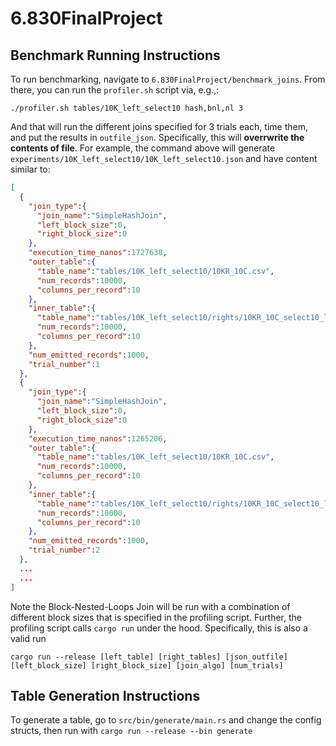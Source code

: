 # 6.830FinalProject

## Benchmark Running Instructions

To run benchmarking, navigate to `6.830FinalProject/benchmark_joins`. From there, you can run the `profiler.sh` script via, e.g.,:

```./profiler.sh tables/10K_left_select10 hash,bnl,nl 3```

And that will run the different joins specified for 3 trials each, time them, and put the results in `outfile_json`. Specifically, this will **overrwrite the contents of file**. For example, the command above will generate `experiments/10K_left_select10/10K_left_select10.json` and have content similar to:
```JSON
[
  {
    "join_type":{
      "join_name":"SimpleHashJoin",
      "left_block_size":0,
      "right_block_size":0
    },
    "execution_time_nanos":1727638,
    "outer_table":{
      "table_name":"tables/10K_left_select10/10KR_10C.csv",
      "num_records":10000,
      "columns_per_record":10
    },
    "inner_table":{
      "table_name":"tables/10K_left_select10/rights/10KR_10C_select10_left5_right5.csv",
      "num_records":10000,
      "columns_per_record":10
    },
    "num_emitted_records":1000,
    "trial_number":1
  },
  {
    "join_type":{
      "join_name":"SimpleHashJoin",
      "left_block_size":0,
      "right_block_size":0
    },
    "execution_time_nanos":1265206,
    "outer_table":{
      "table_name":"tables/10K_left_select10/10KR_10C.csv",
      "num_records":10000,
      "columns_per_record":10
    },
    "inner_table":{
      "table_name":"tables/10K_left_select10/rights/10KR_10C_select10_left5_right5.csv",
      "num_records":10000,
      "columns_per_record":10
    },
    "num_emitted_records":1000,
    "trial_number":2
  },
  ...
  ...
]
```

Note the Block-Nested-Loops Join will be run with a combination of different block sizes that is specified in the profiling script. Further, the profiling script calls `cargo run` under the hood. Specifically, this is also a valid run

```cargo run --release [left_table] [right_tables] [json_outfile] [left_block_size] [right_block_size] [join_algo] [num_trials]```

## Table Generation Instructions
   To generate a table, go to `src/bin/generate/main.rs` and change the config structs, then run with
   ```cargo run --release --bin generate```
